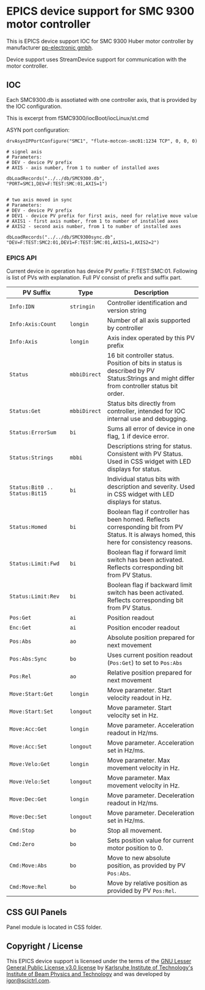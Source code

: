 # EPICS device support for SMC 9300 motor controller


This is EPICS device support IOC for SMC 9300 Huber motor controller by manufacturer [pp-electronic gmbh](www.pp-electronic.de).

Device support uses StreamDevice support for communication with the motor controller.


## IOC


Each SMC9300.db is assotiated with one controller axis, that is provided by the IOC configuration.

This is excerpt from fSMC9300/iocBoot/iocLinux/st.cmd

ASYN port configuration:

```
drvAsynIPPortConfigure("SMC1", "flute-motcon-smc01:1234 TCP", 0, 0, 0)

# signel axis
# Parameters:
# DEV - device PV prefix
# AXIS - axis number, from 1 to number of installed axes

dbLoadRecords("../../db/SMC9300.db", "PORT=SMC1,DEV=F:TEST:SMC:01,AXIS=1")


# two axis moved in sync
# Parameters:
# DEV - device PV prefix
# DEV1 - device PV prefix for first axis, need for relative move value
# AXIS1 - first axis number, from 1 to number of installed axes
# AXIS2 - second axis number, from 1 to number of installed axes

dbLoadRecords("../../db/SMC9300sync.db", "DEV=F:TEST:SMC2:01,DEV1=F:TEST:SMC:01,AXIS1=1,AXIS2=2")
```

### EPICS API

Current device in operation has device PV prefix: F:TEST:SMC:01. Following is list of PVs with explanation. Full PV consist of prefix and suffix part.



| PV Suffix | Type | Description |
| --- | --- | --- |
| `Info:IDN` | `stringin` | Controller identification and version string |
| `Info:Axis:Count` | `longin` | Number of all axis supported by controller |
| `Info:Axis` | `longin` | Axis index operated by this PV prefix |
| `Status` | `mbbiDirect` | 16 bit controller status. Position of bits in status is described by PV Status:Strings and might differ from controller status bit order. |
| `Status:Get` | `mbbiDirect` | Status bits directly from controller, intended for IOC internal use and debugging. |
| `Status:ErrorSum` | `bi` | Sums all error of device in one flag, 1 if device error. |
| `Status:Strings` | `mbbi` | Descriptions string for status. Consistent with PV Status. Used in CSS widget with LED displays for status. |
| `Status:Bit0 .. Status:Bit15` | `bi` | Individual status bits with description and severity. Used in CSS widget with LED displays for status. |
| `Status:Homed` | `bi` | Boolean flag if controller has been homed. Reflects corresponding bit from PV Status. It is always homed, this here for consistency reasons. |
| `Status:Limit:Fwd` | `bi` | Boolean flag if forward limit switch has been activated. Reflects corresponding bit from PV Status. |
| `Status:Limit:Rev` | `bi` | Boolean flag if backward limit switch has been activated. Reflects corresponding bit from PV Status. |
| `Pos:Get` | `ai` | Position readout |
| `Enc:Get` | `ai` | Position encoder readout |
| `Pos:Abs` | `ao` | Absolute position prepared for next movement |
| `Pos:Abs:Sync` | `bo` | Uses current position readout (`Pos:Get`) to set to `Pos:Abs` |
| `Pos:Rel` | `ao` | Relative position prepared for next movement |
| `Move:Start:Get` | `longin` | Move parameter. Start velocity readout in Hz. |
| `Move:Start:Set` | `longout` | Move parameter. Start velocity set in Hz. |
| `Move:Acc:Get` | `longin` | Move parameter. Acceleration readout in Hz/ms. |
| `Move:Acc:Set` | `longout` | Move parameter. Acceleration set in Hz/ms. |
| `Move:Velo:Get` | `longin` | Move parameter. Max movement velocity in Hz. |
| `Move:Velo:Set` | `longout` | Move parameter. Max movement velocity in Hz. |
| `Move:Dec:Get` | `longin` | Move parameter. Deceleration readout in Hz/ms. |
| `Move:Dec:Set` | `longout` | Move parameter. Deceleration set in Hz/ms. |
| `Cmd:Stop` | `bo` | Stop all movement. |
| `Cmd:Zero` | `bo` | Sets position value for current motor position to 0. |
| `Cmd:Move:Abs` | `bo` | Move to new absolute position, as provided by PV `Pos:Abs`. |
| `Cmd:Move:Rel` | `bo` | Move by relative position as provided by PV `Pos:Rel`. |


## CSS GUI Panels

Panel module is located in CSS folder.


## Copyright / License

This EPICS device support is licensed under the terms of the [GNU Lesser General Public License v3.0 license](LICENSE) by 
[Karlsruhe Institute of Technology's Institute of Beam Physics and Technology](https://www.ibpt.kit.edu/) 
and was developed by [igor@scictrl.com](http://scictrl.org).
